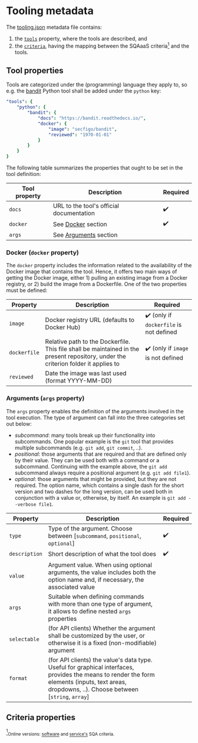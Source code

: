 # Tooling metadata
The [tooling.json](../tooling.json) metadata file contains:
1) the [`tools`](#tool-properties) property, where the tools are described, and
2) the [`criteria`](#criteria-properties), having the mapping between the SQAaaS criteria<a href="#note1" id="note1ref"><sup>1</sup></a> and the tools.

## Tool properties
Tools are categorized under the (programming) language they apply to, so e.g. the [bandit](https://bandit.readthedocs.io/) Python tool shall be added under the `python` key:
```yaml
"tools": {
    "python": {
        "bandit": {
            "docs": "https://bandit.readthedocs.io/",
            "docker": {
                "image": "secfigo/bandit",
                "reviewed": "1970-01-01"
            }
        }
    }
}
```

The following table summarizes the properties that ought to be set in the tool definition:

| Tool property | Description | Required |
| ------------- | ----------- | -------- |
| `docs` | URL to the tool's official documentation | :heavy_check_mark: |
| `docker` | See [Docker](#docker-docker-property) section | :heavy_check_mark: |
| `args` | See [Arguments](#arguments-args-property) section | |

### Docker (`docker` property)
The `docker` property includes the information related to the availability of the Docker image that contains the tool. Hence, it offers two main ways of getting the Docker image, either 1) pulling an existing image from a Docker registry, or 2) build the image from a Dockerfile. One of the two properties must be defined:

| Property | Description | Required |
| -------- | ----------- | -------- |
| `image`| Docker registry URL (defaults to Docker Hub) | :heavy_check_mark: (only if `dockerfile` is not defined |
| `dockerfile`| Relative path to the Dockerfile. This file shall be maintained in the present repository, under the criterion folder it applies to | :heavy_check_mark: (only if `image` is not defined |
| `reviewed`| Date the image was last used (format YYYY-MM-DD)| |

### Arguments (`args` property)
The `args` property enables the definition of the arguments involved in the tool execution. The type of argument can fall into the three categories set out below:
- *subcommand*: many tools break up their functionality into subcommands. One popular example is the `git` tool that provides multiple subcommands (e.g. `git add`, `git commit`, ..).
- *positional*: those arguments that are required and that are defined only by their value. They can be used both with a command or a subcommand. Continuing with the example above, the `git add` subcommand always require a positional argument (e.g. `git add file1`).
- *optional*: those arguments that might be provided, but they are not required. The option name, which contains a single dash for the short version and two dashes for the long version, can be used both in conjunction with a value or, otherwise, by itself. An example is `git add --verbose file1`.

| Property | Description | Required |
| -------- | ----------- | -------- |
| `type` | Type of the argument. Choose between [`subcommand`, `positional`, `optional`] | :heavy_check_mark: |
| `description` | Short description of what the tool does | :heavy_check_mark: |
| `value` | Argument value. When using optional arguments, the value includes both the option name and, if necessary, the associated value | |
| `args` | Suitable when defining commands with more than one type of argument, it allows to define nested `args` properties | |
| `selectable` | (for API clients) Whether the argument shall be customized by the user, or otherwise it is a fixed (non-modifiable) argument | |
| `format` | (for API clients) the value's data type. Useful for graphical interfaces, provides the means to render the form elements (inputs, text areas, dropdowns, ..). Choose between [`string`, `array`] | |

## Criteria properties



<a id="note1" href="#note1ref"><sup>1</sup></a><sub>Online versions: [software](https://indigo-dc.github.io/sqa-baseline/) and [service's](https://eosc-synergy.github.io/service-qa-baseline/) SQA criteria.</sub>
